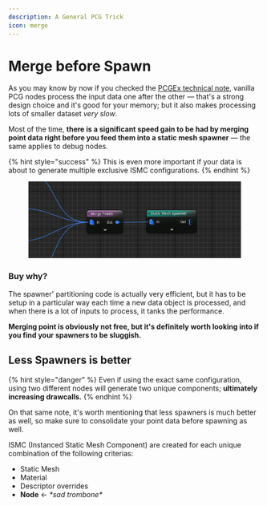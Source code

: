 ```yaml
---
description: A General PCG Trick
icon: merge
---
```


# Merge before Spawn

As you may know by now if you checked the [PCGEx technical note](../tips-and-tricks/technical-note-pcgex-framework.md), vanilla PCG nodes process the input data one after the other — that's a strong design choice and it's good for your memory; but it also makes processing lots of smaller dataset _very slow_.

Most of the time, **there is a significant speed gain to be had by merging point data right before you feed them into a static mesh spawner** — the same applies to debug nodes.

{% hint style="success" %}
This is even more important if your data is about to generate multiple exclusive ISMC configurations.
{% endhint %}

<figure><img src="../../.gitbook/assets/image (44).png" alt=""><figcaption></figcaption></figure>

### Buy why?

The spawner' partitioning code is actually very efficient, but it has to be setup in a particular way each time a new data object is processed, and when there is a lot of inputs to process, it tanks the performance.

**Merging point is obviously not free, but it's definitely worth looking into if you find your spawners to be sluggish.**

## **Less Spawners is better**

{% hint style="danger" %}
Even if using the exact same configuration, using two different nodes will generate two unique components; **ultimately increasing drawcalls.**
{% endhint %}

On that same note, it's worth mentioning that less spawners is much better as well, so make sure to consolidate your point data before spawning as well.

ISMC (Instanced Static Mesh Component) are created for each unique combination of the following criterias:

* Static Mesh
* Material
* Descriptor overrides
* **Node**       ← _\*sad trombone\*_
